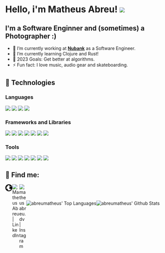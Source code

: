 # Hello, i'm Matheus Abreu! <img src="https://raw.githubusercontent.com/MartinHeinz/MartinHeinz/master/wave.gif" width="30px">

## I'm a Software Enginner and (sometimes) a Photographer :)

- 💜  I’m currently working at [**Nubank**](https://github.com/nubank) as a Software Engineer.
- 🌱  I’m currently learning Clojure and Rust!
- 🏁  2023 Goals: Get better at algorithms.
- ⚡  Fun fact: I love music, audio gear and skateboarding.

## 🔧 Technologies

### Languages

![](https://img.shields.io/badge/Python-informational?style=flat&logo=python&logoColor=white&color=2bbc8a)
![](https://img.shields.io/badge/Clojure-informational?style=flat&logo=clojure&logoColor=white&color=2bbc8a)
![](https://img.shields.io/badge/JavaScript-informational?style=flat&logo=javascript&logoColor=white&color=2bbc8a)
![](https://img.shields.io/badge/Rust%20[Learning]-informational?style=flat&logo=rust&logoColor=white&color=2bbc8a)

### Frameworks and Libraries

![](https://img.shields.io/badge/FastAPI-informational?style=flat&logo=fastapi&logoColor=white&color=2bbc8a)
![](https://img.shields.io/badge/Django-informational?style=flat&logo=django&logoColor=white&color=2bbc8a)
![](https://img.shields.io/badge/Flask-informational?style=flat&logo=flask&logoColor=white&color=2bbc8a)
![](https://img.shields.io/badge/Remix-informational?style=flat&logo=remix&logoColor=white&color=2bbc8a)
![](https://img.shields.io/badge/Vue-informational?style=flat&logo=vue.js&logoColor=white&color=2bbc8a)
![](https://img.shields.io/badge/React-informational?style=flat&logo=react&logoColor=white&color=2bbc8a)
![](https://img.shields.io/badge/React_Native-informational?style=flat&logo=react&logoColor=white&color=2bbc8a)

### Tools

![](https://img.shields.io/badge/PostgreSQL-informational?style=flat&logo=postgresql&logoColor=white&color=2bbc8a)
![](https://img.shields.io/badge/Redis-informational?style=flat&logo=redis&logoColor=white&color=2bbc8a)
![](https://img.shields.io/badge/Apache%20Kafka-informational?style=flat&logo=apachekafka&logoColor=white&color=2bbc8a)
![](https://img.shields.io/badge/Docker-informational?style=flat&logo=docker&logoColor=white&color=2bbc8a)
![](https://img.shields.io/badge/Linux-informational?style=flat&logo=linux&logoColor=white&color=2bbc8a)
![](https://img.shields.io/badge/Git-informational?style=flat&logo=git&logoColor=white&color=2bbc8a)
![](https://img.shields.io/badge/AWS-informational?style=flat&logo=amazon-aws&logoColor=white&color=2bbc8a)

## 📱 Find me:

[<img align="left" alt="matheusabreu.com.br" width="22px" src="https://raw.githubusercontent.com/iconic/open-iconic/master/svg/globe.svg" />][website]
[<img align="left" alt="Matheus Abreu| LinkedIn" width="22px" src="https://cdn.jsdelivr.net/npm/simple-icons@v3/icons/linkedin.svg" />][linkedin]
[<img align="left" alt="matheusabreu.dv | Instagram" width="22px" src="https://cdn.jsdelivr.net/npm/simple-icons@v3/icons/instagram.svg" />][instagram]

<br />
<br />
<br />

<a href="#">
    <img align="left" alt="abreumatheus' Top Languages" src="https://github-readme-stats.vercel.app/api/top-langs/?username=abreumatheus&show_icons=true&theme=dark" />
</a>
<a href="#">
    <img align="left" alt="abreumatheus' Github Stats" src="https://github-readme-stats.vercel.app/api?username=abreumatheus&show_icons=true&theme=dark" />
</a>

[website]: https://matheusabreu.com.br
[twitter]: https://twitter.com/abreucodes
[instagram]: https://instagram.com/matheusabreu.dv
[linkedin]: https://linkedin.com/in/matheuspsabreu
